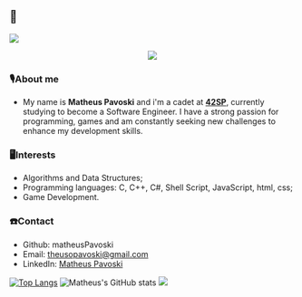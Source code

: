 ## :vulcan_salute:
<img src="https://capsule-render.vercel.app/api?type=waving&color=0163EE&height=120&section=header&text=Hey%20there,%20welcome%20to%20my%20%github%20profile!&fontSize=30&fontColor=FFFFFF&animation=twinkling&fontAlignY=30"/>
<p align='center'>
<img src='https://github.com/matheusPavoski/matheusPavoski/assets/54029562/c44538aa-1ebd-4cea-aa42-c7bf850d4edd'>
</p>

### :studio_microphone:About me 
- My name is <strong>Matheus Pavoski</strong> and i'm a cadet at <a href="https://www.42sp.org.br/" target="_blank"><strong>42SP</strong></a>, currently studying to become a Software Engineer. I have a strong passion for programming, games and am constantly
seeking new challenges to enhance my development skills.
### :desktop_computer:Interests 
- Algorithms and Data Structures;
- Programming languages: C, C++, C#, Shell Script, JavaScript, html, css;
- Game Development.
### :telephone:Contact 
- Github: matheusPavoski
- Email: theusopavoski@gmail.com
- LinkedIn: [Matheus Pavoski](https://www.linkedin.com/in/matheus-pavoski-a5601b190/)

[![Top Langs](https://github-readme-stats.vercel.app/api/top-langs/?username=matheusPavoski&theme=transparent)](https://github.com/matheusPavoski/github-readme-stats)
![Matheus's GitHub stats](https://github-readme-stats.vercel.app/api?username=matheusPavoski&theme=transparent)
<img src="https://capsule-render.vercel.app/api?type=waving&color=0163EE&height=120&section=footer"/>

